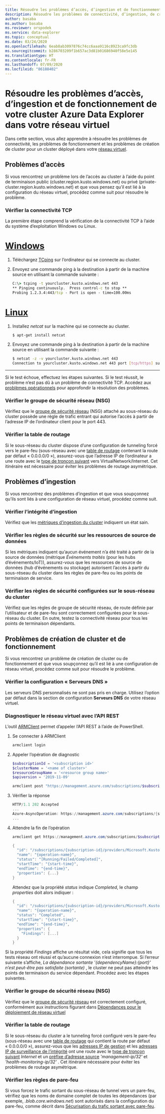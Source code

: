 ```yaml
---
title: Résoudre les problèmes d’accès, d’ingestion et de fonctionnement de votre cluster Azure Data Explorer dans votre réseau virtuel
description: Résoudre les problèmes de connectivité, d’ingestion, de création de cluster et de fonctionnement de votre cluster Azure Data Explorer dans votre réseau virtuel
author: basaba
ms.author: basaba
ms.reviewer: orspodek
ms.service: data-explorer
ms.topic: conceptual
ms.date: 03/24/2020
ms.openlocfilehash: 6eab8ab3097876c74cc6aaa9116c8923ca9fc3db
ms.sourcegitcommit: b286703209f1b657ac3d81b01686940f58e5e145
ms.translationtype: HT
ms.contentlocale: fr-FR
ms.lasthandoff: 07/09/2020
ms.locfileid: "86188402"
---
```

# <a name="troubleshoot-access-ingestion-and-operation-of-your-azure-data-explorer-cluster-in-your-virtual-network"></a>Résoudre les problèmes d’accès, d’ingestion et de fonctionnement de votre cluster Azure Data Explorer dans votre réseau virtuel

Dans cette section, vous allez apprendre à résoudre les problèmes de connectivité, les problèmes de fonctionnement et les problèmes de création de cluster pour un cluster déployé dans votre [réseau virtuel](/azure/virtual-network/virtual-networks-overview).

## <a name="access-issues"></a>Problèmes d’accès

Si vous rencontrez un problème lors de l’accès au cluster à l’aide du point de terminaison public (cluster.region.kusto.windows.net) ou privé (private-cluster.region.kusto.windows.net) et que vous pensez qu’il est lié à la configuration du réseau virtuel, procédez comme suit pour résoudre le problème.

### <a name="check-tcp-connectivity"></a>Vérifier la connectivité TCP

La première étape comprend la vérification de la connectivité TCP à l’aide du système d’exploitation Windows ou Linux.

# <a name="windows"></a>[Windows](#tab/windows)

1. Téléchargez [TCping](https://www.elifulkerson.com/projects/tcping.php) sur l’ordinateur qui se connecte au cluster.
1. Envoyez une commande ping à la destination à partir de la machine source en utilisant la commande suivante :

   ```cmd
   C:\> tcping -t yourcluster.kusto.windows.net 443 
   ** Pinging continuously.  Press control-c to stop **
   Probing 1.2.3.4:443/tcp - Port is open - time=100.00ms
   ```

# <a name="linux"></a>[Linux](#tab/linux)

1. Installez *netcat* sur la machine qui se connecte au cluster.

   ```bash
   $ apt-get install netcat
   ```

1. Envoyez une commande ping à la destination à partir de la machine source en utilisant la commande suivante :

   ```bash
   $ netcat -z -v yourcluster.kusto.windows.net 443
   Connection to yourcluster.kusto.windows.net 443 port [tcp/https] succeeded!
   ```
---

Si le test échoue, effectuez les étapes suivantes. Si le test réussit, le problème n’est pas dû à un problème de connectivité TCP. Accédez aux [problèmes opérationnels](#cluster-creation-and-operations-issues) pour approfondir la résolution des problèmes.

### <a name="check-the-network-security-group-nsg"></a>Vérifier le groupe de sécurité réseau (NSG)

Vérifiez que le [groupe de sécurité réseau](/azure/virtual-network/security-overview) (NSG) attaché au sous-réseau du cluster possède une règle de trafic entrant qui autorise l’accès à partir de l’adresse IP de l’ordinateur client pour le port 443.

### <a name="check-route-table"></a>Vérifier la table de routage

Si le sous-réseau du cluster dispose d’une configuration de tunneling forcé vers le pare-feu (sous-réseau avec une [table de routage](/azure/virtual-network/virtual-networks-udr-overview) contenant la route par défaut « 0.0.0.0/0 »), assurez-vous que l’adresse IP de l’ordinateur a une route avec le [type de tronçon suivant](/azure/virtual-network/virtual-networks-udr-overview) vers VirtualNetwork/Internet. Cet itinéraire est nécessaire pour éviter les problèmes de routage asymétrique.

## <a name="ingestion-issues"></a>Problèmes d’ingestion

Si vous rencontrez des problèmes d’ingestion et que vous soupçonnez qu’ils sont liés à une configuration de réseau virtuel, procédez comme suit.

### <a name="check-ingestion-health"></a>Vérifier l’intégrité d’ingestion

Vérifiez que les [métriques d’ingestion du cluster](using-metrics.md#ingestion-health-and-performance-metrics) indiquent un état sain.

### <a name="check-security-rules-on-data-source-resources"></a>Vérifier les règles de sécurité sur les ressources de source de données

Si les métriques indiquent qu’aucun événement n’a été traité à partir de la source de données (métrique *Événements traités* (pour les hubs d’événements/IoT)), assurez-vous que les ressources de source de données (hub d’événements ou stockage) autorisent l’accès à partir du sous-réseau du cluster dans les règles de pare-feu ou les points de terminaison de service.

### <a name="check-security-rules-configured-on-clusters-subnet"></a>Vérifier les règles de sécurité configurées sur le sous-réseau du cluster

Vérifiez que les règles de groupe de sécurité réseau, de route définie par l’utilisateur et de pare-feu sont correctement configurées pour le sous-réseau du cluster. En outre, testez la connectivité réseau pour tous les points de terminaison dépendants. 

## <a name="cluster-creation-and-operations-issues"></a>Problèmes de création de cluster et de fonctionnement

Si vous rencontrez un problème de création de cluster ou de fonctionnement et que vous soupçonnez qu’il est lié à une configuration de réseau virtuel, procédez comme suit pour résoudre le problème.

### <a name="check-the-dns-servers-configuration"></a>Vérifier la configuration « Serveurs DNS »

Les serveurs DNS personnalisés ne sont pas pris en charge. Utilisez l’option par défaut dans la section de configuration **Serveurs DNS** de votre réseau virtuel.

### <a name="diagnose-the-virtual-network-with-the-rest-api"></a>Diagnostiquer le réseau virtuel avec l’API REST

L’outil [ARMClient](https://chocolatey.org/packages/ARMClient) permet d’appeler l’API REST à l’aide de PowerShell. 

1. Se connecter à ARMClient

   ```powerShell
   armclient login
   ```

1. Appeler l’opération de diagnostic

    ```powershell
    $subscriptionId = '<subscription id>'
    $clusterName = '<name of cluster>'
    $resourceGroupName = '<resource group name>'
    $apiversion = '2019-11-09'
    
    armclient post "https://management.azure.com/subscriptions/$subscriptionId/resourceGroups/$resourceGroupName/providers/Microsoft.Kusto/clusters/$clusterName/diagnoseVirtualNetwork?api-version=$apiversion" -verbose
    ```

1. Vérifier la réponse

    ```powershell
    HTTP/1.1 202 Accepted
    ...
    Azure-AsyncOperation: https://management.azure.com/subscriptions/{subscription-id}/providers/Microsoft.Kusto/locations/{location}/operationResults/{operation-id}?api-version=2019-11-09
    ...
    ```

1. Attendre la fin de l’opération

    ```powershell
    armclient get https://management.azure.com/subscriptions/$subscriptionId/providers/Microsoft.Kusto/locations/{location}/operationResults/{operation-id}?api-version=2019-11-09
    
    {
      "id": "/subscriptions/{subscription-id}/providers/Microsoft.Kusto/locations/{location}/operationresults/{operation-id}",
      "name": "{operation-name}",
      "status": "[Running/Failed/Completed]",
      "startTime": "{start-time}",
      "endTime": "{end-time}",
      "properties": {...}
    }
    ```
    
   Attendez que la propriété *status* indique *Completed*, le champ *properties* doit alors indiquer :

    ```powershell
    {
      "id": "/subscriptions/{subscription-id}/providers/Microsoft.Kusto/locations/{location}/operationresults/{operation-id}",
      "name": "{operation-name}",
      "status": "Completed",
      "startTime": "{start-time}",
      "endTime": "{end-time}",
      "properties": {
        "Findings": [...]
      }
    }
    ```

Si la propriété *Findings* affiche un résultat vide, cela signifie que tous les tests réseau ont réussi et qu’aucune connexion n’est interrompue. Si l’erreur suivante s’affiche, *La dépendance sortante '{dependencyName}:{port}' n’est peut-être pas satisfaite (sortante)* , le cluster ne peut pas atteindre les points de terminaison du service dépendant. Procédez avec les étapes suivantes.

### <a name="check-network-security-group-nsg"></a>Vérifier le groupe de sécurité réseau (NSG)

Vérifiez que le [groupe de sécurité réseau](/azure/virtual-network/security-overview) est correctement configuré, conformément aux instructions figurant dans [Dépendances pour le déploiement de réseau virtuel](vnet-deployment.md#dependencies-for-vnet-deployment)

### <a name="check-route-table"></a>Vérifier la table de routage

Si le sous-réseau du cluster a le tunneling forcé configuré vers le pare-feu (sous-réseau avec une [table de routage](/azure/virtual-network/virtual-networks-udr-overview) qui contient la route par défaut « 0.0.0.0/0 »), assurez-vous que les [adresses IP de gestion](vnet-deployment.md#azure-data-explorer-management-ip-addresses) et les [adresses IP de surveillance de l’intégrité](vnet-deployment.md#health-monitoring-addresses) ont une route avec le [type de tronçon suivant](/azure/virtual-network/virtual-networks-udr-overview##next-hop-types-across-azure-tools) *Internet* et un [préfixe d’adresse source](/azure/virtual-network/virtual-networks-udr-overview#how-azure-selects-a-route) *'management-ip/32'* et *'health-monitoring-ip/32'* . Cet itinéraire nécessaire pour éviter les problèmes de routage asymétrique.

### <a name="check-firewall-rules"></a>Vérifier les règles de pare-feu

Si vous forcez le trafic sortant du sous-réseau de tunnel vers un pare-feu, vérifiez que les noms de domaine complet de toutes les dépendances (par exemple, *.blob.core.windows.net*) sont autorisés dans la configuration du pare-feu, comme décrit dans [Sécurisation du trafic sortant avec pare-feu](vnet-deployment.md#securing-outbound-traffic-with-firewall).
